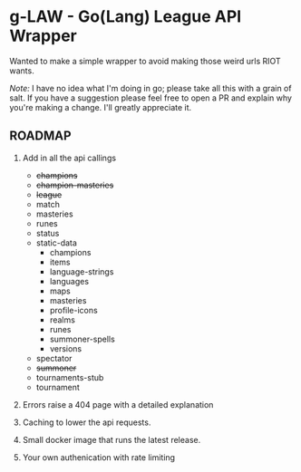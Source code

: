 # g-LAW - Go(Lang) League API Wrapper

Wanted to make a simple wrapper to avoid making those weird urls RIOT wants.

*Note:* I have no idea what I'm doing in go; please take all this with a grain
of salt. If you have a suggestion please feel free to open a PR and explain
why you're making a change. I'll greatly appreciate it.

## ROADMAP

1. Add in all the api callings

   - ~~champions~~
   - ~~champion-masteries~~
   - ~~league~~
   - match
   - masteries
   - runes
   - status
   - static-data
     - champions
     - items
     - language-strings
     - languages
     - maps
     - masteries
     - profile-icons
     - realms
     - runes
     - summoner-spells
     - versions
   - spectator
   - ~~summoner~~
   - tournaments-stub
   - tournament

2. Errors raise a 404 page with a detailed explanation

3. Caching to lower the api requests.

4. Small docker image that runs the latest release.

5. Your own authenication with rate limiting
